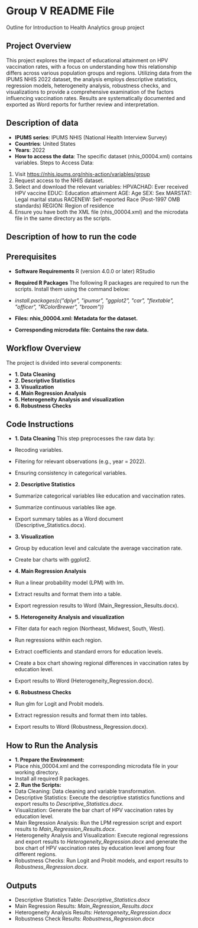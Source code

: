 # Group V README File
Outline for Introduction to Health Analytics group project

## Project Overview
This project explores the impact of educational attainment on HPV vaccination rates, with a focus on understanding how this relationship differs across various population groups and  regions. Utilizing data from the IPUMS NHIS 2022 dataset, the analysis employs descriptive statistics, regression models, heterogeneity analysis, robustness checks, and visualizations to provide a comprehensive examination of the factors influencing vaccination rates. Results are systematically documented and exported as Word reports for further review and interpretation.

## Description of data
- **IPUMS series**: IPUMS NHIS (National Health Interview Survey)
- **Countries**: United States
- **Years**: 2022
- **How to access the data**: The specific dataset (nhis_00004.xml) contains variables.
Steps to Access Data:
1.	Visit https://nhis.ipums.org/nhis-action/variables/group
2.	Request access to the NHIS dataset.
3.	Select and download the relevant variables:
HPVACHAD: Ever received HPV vaccine
EDUC: Education attainment
AGE: Age
SEX: Sex
MARSTAT: Legal marital status
RACENEW: Self-reported Race (Post-1997 OMB standards)
REGION: Region of residence
4.	Ensure you have both the XML file (nhis_00004.xml) and the microdata file in the same directory as the scripts.

## Description of how to run the code
## Prerequisites
- **Software Requirements**
R (version 4.0.0 or later)
RStudio 
- **Required R Packages**
The following R packages are required to run the scripts. Install them using the command below:
- *install.packages(c("dplyr", "ipumsr", "ggplot2", "car", "flextable", "officer", "RColorBrewer", "broom"))*

- **Files: nhis_00004.xml: Metadata for the dataset.**
- **Corresponding microdata file: Contains the raw data.**

## Workflow Overview
The project is divided into several components:
- **1.	Data Cleaning**
- **2.	Descriptive Statistics**
- **3.	Visualization**
- **4.	Main Regression Analysis**
- **5.	Heterogeneity Analysis and visualization**
- **6.	Robustness Checks**

## Code Instructions
- **1.	Data Cleaning**
This step preprocesses the raw data by:
-	Recoding variables.
-	Filtering for relevant observations (e.g., year = 2022).
-	Ensuring consistency in categorical variables.

- **2.	Descriptive Statistics**
-	Summarize categorical variables like education and vaccination rates.
-	Summarize continuous variables like age.
-	Export summary tables as a Word document (Descriptive_Statistics.docx).


- **3.	Visualization**
-	Group by education level and calculate the average vaccination rate.
-	Create bar charts with ggplot2.


- **4.	Main Regression Analysis**
- Run a linear probability model (LPM) with lm.
- Extract results and format them into a table.
-	Export regression results to Word (Main_Regression_Results.docx).


- **5.	Heterogeneity Analysis and visualization**
- Filter data for each region (Northeast, Midwest, South, West).
- Run regressions within each region.
- Extract coefficients and standard errors for education levels.
- Create a box chart showing regional differences in vaccination rates by education level.
- Export results to Word (Heterogeneity_Regression.docx).


- **6.	Robustness Checks**
- Run glm for Logit and Probit models.
- Extract regression results and format them into tables.
- Export results to Word (Robustness_Regression.docx).


## How to Run the Analysis
- **1.	Prepare the Environment:**
-	Place nhis_00004.xml and the corresponding microdata file in your working directory.
-	Install all required R packages.
- **2.	Run the Scripts:**
- Data Cleaning: Data cleaning and variable transformation.
-	Descriptive Statistics: Execute the descriptive statistics functions and export results to *Descriptive_Statistics.docx*.
-	Visualization: Generate the bar chart of HPV vaccination rates by education level.
-	Main Regression Analysis: Run the LPM regression script and export results to *Main_Regression_Results.docx*.
-	Heterogeneity Analysis and Visualization: Execute regional regressions and export results to *Heterogeneity_Regression.docx* and generate the box chart of HPV vaccination rates by education level among four different regions.
-	Robustness Checks: Run Logit and Probit models, and export results to *Robustness_Regression.docx*.

## Outputs
-	Descriptive Statistics Table: *Descriptive_Statistics.docx*
-	Main Regression Results: *Main_Regression_Results.docx*
-	Heterogeneity Analysis Results: *Heterogeneity_Regression.docx*
-	Robustness Check Results: *Robustness_Regression.docx*







